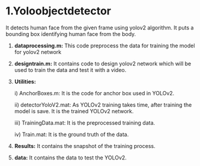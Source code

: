 # 1.Yoloobjectdetector

It detects human face from the given frame using yolov2 algorithm. It puts a bounding box identifying human face from the
body.

1) **dataprocessing.m:** This code preprocess the data for training the model
    for yolov2 network

2) **designtrain.m:** It contains code to design yolov2 network which will be
    used to train the data and test it with a video.

3)  **Utilities:**

    i) AnchorBoxes.m: It is the code for anchor box used in YOLOv2.

    ii) detectorYoloV2.mat: As YOLOv2 training takes time, after training the model is save. It is the trained YOLOv2 network.

    iii) TrainingData.mat: It is the preprocessed training data.

    iv) Train.mat: It is the ground truth of the data.

4) **Results:** It contains the snapshot of the training process.

5)  **data:** It contains the data to test the YOLOv2.
